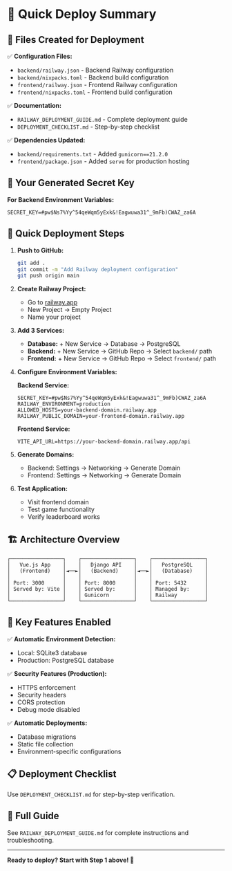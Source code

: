 # 🚀 Quick Deploy Summary

## 📁 Files Created for Deployment

✅ **Configuration Files:**
- `backend/railway.json` - Backend Railway configuration
- `backend/nixpacks.toml` - Backend build configuration  
- `frontend/railway.json` - Frontend Railway configuration
- `frontend/nixpacks.toml` - Frontend build configuration

✅ **Documentation:**
- `RAILWAY_DEPLOYMENT_GUIDE.md` - Complete deployment guide
- `DEPLOYMENT_CHECKLIST.md` - Step-by-step checklist

✅ **Dependencies Updated:**
- `backend/requirements.txt` - Added `gunicorn==21.2.0`
- `frontend/package.json` - Added `serve` for production hosting

## 🔑 Your Generated Secret Key

**For Backend Environment Variables:**
```
SECRET_KEY=#pw$Ns7%Yy^54qeWqm5yExk&!Eagwuwa31^_9mFb)CWAZ_za6A
```

## 🎯 Quick Deployment Steps

1. **Push to GitHub:**
   ```bash
   git add .
   git commit -m "Add Railway deployment configuration"
   git push origin main
   ```

2. **Create Railway Project:**
   - Go to [railway.app](https://railway.app)
   - New Project → Empty Project
   - Name your project

3. **Add 3 Services:**
   - **Database:** + New Service → Database → PostgreSQL
   - **Backend:** + New Service → GitHub Repo → Select `backend/` path
   - **Frontend:** + New Service → GitHub Repo → Select `frontend/` path

4. **Configure Environment Variables:**
   
   **Backend Service:**
   ```
   SECRET_KEY=#pw$Ns7%Yy^54qeWqm5yExk&!Eagwuwa31^_9mFb)CWAZ_za6A
   RAILWAY_ENVIRONMENT=production
   ALLOWED_HOSTS=your-backend-domain.railway.app
   RAILWAY_PUBLIC_DOMAIN=your-frontend-domain.railway.app
   ```
   
   **Frontend Service:**
   ```
   VITE_API_URL=https://your-backend-domain.railway.app/api
   ```

5. **Generate Domains:**
   - Backend: Settings → Networking → Generate Domain
   - Frontend: Settings → Networking → Generate Domain

6. **Test Application:**
   - Visit frontend domain
   - Test game functionality
   - Verify leaderboard works

## 🏗️ Architecture Overview

```
┌─────────────────┐    ┌─────────────────┐    ┌─────────────────┐
│   Vue.js App    │    │   Django API    │    │   PostgreSQL    │
│   (Frontend)    │◄──►│   (Backend)     │◄──►│   (Database)    │
│                 │    │                 │    │                 │
│ Port: 3000      │    │ Port: 8000      │    │ Port: 5432      │
│ Served by: Vite │    │ Served by:      │    │ Managed by:     │
│                 │    │ Gunicorn        │    │ Railway         │
└─────────────────┘    └─────────────────┘    └─────────────────┘
```

## 🔧 Key Features Enabled

✅ **Automatic Environment Detection:**
- Local: SQLite3 database
- Production: PostgreSQL database

✅ **Security Features (Production):**
- HTTPS enforcement
- Security headers
- CORS protection
- Debug mode disabled

✅ **Automatic Deployments:**
- Database migrations
- Static file collection
- Environment-specific configurations

## 📋 Deployment Checklist

Use `DEPLOYMENT_CHECKLIST.md` for step-by-step verification.

## 📖 Full Guide

See `RAILWAY_DEPLOYMENT_GUIDE.md` for complete instructions and troubleshooting.

---

**Ready to deploy? Start with Step 1 above! 🚀** 